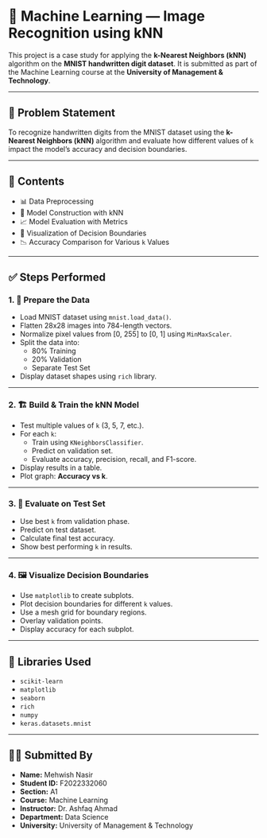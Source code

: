 # 🧠 Machine Learning — Image Recognition using kNN

This project is a case study for applying the **k-Nearest Neighbors (kNN)** algorithm on the **MNIST handwritten digit dataset**. It is submitted as part of the Machine Learning course at the **University of Management & Technology**.

---

## 📌 Problem Statement

To recognize handwritten digits from the MNIST dataset using the **k-Nearest Neighbors (kNN)** algorithm and evaluate how different values of `k` impact the model’s accuracy and decision boundaries.

---

## 📂 Contents

- 📊 Data Preprocessing
- 🧮 Model Construction with kNN
- 📈 Model Evaluation with Metrics
- 🧪 Visualization of Decision Boundaries
- 📉 Accuracy Comparison for Various `k` Values

---

## ✅ Steps Performed

### 1. 🧹 Prepare the Data
- Load MNIST dataset using `mnist.load_data()`.
- Flatten 28x28 images into 784-length vectors.
- Normalize pixel values from [0, 255] to [0, 1] using `MinMaxScaler`.
- Split the data into:
  - 80% Training
  - 20% Validation
  - Separate Test Set
- Display dataset shapes using `rich` library.

---

### 2. 🏗️ Build & Train the kNN Model
- Test multiple values of `k` (3, 5, 7, etc.).
- For each `k`:
  - Train using `KNeighborsClassifier`.
  - Predict on validation set.
  - Evaluate accuracy, precision, recall, and F1-score.
- Display results in a table.
- Plot graph: **Accuracy vs k**.

---

### 3. 🧪 Evaluate on Test Set
- Use best `k` from validation phase.
- Predict on test dataset.
- Calculate final test accuracy.
- Show best performing `k` in results.

---

### 4. 🖼️ Visualize Decision Boundaries
- Use `matplotlib` to create subplots.
- Plot decision boundaries for different `k` values.
- Use a mesh grid for boundary regions.
- Overlay validation points.
- Display accuracy for each subplot.

---

## 🧰 Libraries Used

- `scikit-learn`
- `matplotlib`
- `seaborn`
- `rich`
- `numpy`
- `keras.datasets.mnist`

---

## 👩‍💻 Submitted By

- **Name:** Mehwish Nasir  
- **Student ID:** F2022332060  
- **Section:** A1  
- **Course:** Machine Learning  
- **Instructor:** Dr. Ashfaq Ahmad  
- **Department:** Data Science 
- **University:** University of Management & Technology 
